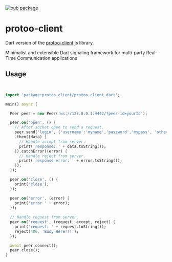 [![pub package](https://img.shields.io/pub/v/protoo_client.svg)](https://pub.dartlang.org/packages/dart-protoo-client)

# protoo-client
Dart version of the [protoo-client](https://github.com/ibc/protoo/tree/master/client) js library.

Minimalist and extensible Dart signaling framework for multi-party Real-Time Communication applications

## Usage

``` dart


import 'package:protoo_client/protoo_client.dart';

main() async {

  Peer peer = new Peer('ws://127.0.0.1:4442/?peer-id=yourId');

  peer.on('open', () {
    // After socket open to send a request.
    peer.send('login', {'username':'myname','password','mypass', 'other': {}})
    .then((data) {
      // Handle accept from server.
      print('response: ' + data.toString());
    }).catchError((error) {
      // Handle reject from server.
      print('response error: ' + error.toString());
    });
  });

  peer.on('close', () {
    print('close');
  });

  peer.on('error', (error) {
    print('error ' + error);
  });
 
  // Handle request from server.
  peer.on('request', (request, accept, reject) {
    print('request: ' + request.toString());
    reject(486, 'Busy Here!!!');
  });

  await peer.connect();
  peer.close();
}

```
